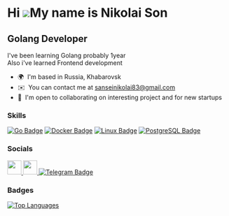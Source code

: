 Hi ![](https://user-images.githubusercontent.com/18350557/176309783-0785949b-9127-417c-8b55-ab5a4333674e.gif)My name is Nikolai Son
===================================================================================================================================

Golang Developer
----------------

I've been learning Golang probably 1year<br> Also i've learned Frontend development<br>

* 🌍  I'm based in Russia, Khabarovsk
* ✉️  You can contact me at [sanseinikolai83@gmail.com](mailto:sanseinikolai83@gmail.com)
* 🤝  I'm open to collaborating on interesting project and for new startups




### Skills


<p dir="auto"><a target="_blank" rel="noopener noreferrer nofollow" href="https://camo.githubusercontent.com/1f3514860b566ad32f7e3b6e1a6e0ff13eed537bf1245754c1261b33a3be4a94/68747470733a2f2f696d672e736869656c64732e696f2f62616467652f2d476f2d3030414444383f7374796c653d666f722d7468652d6261646765266c6f676f3d676f266c6f676f436f6c6f723d7768697465"><img src="https://camo.githubusercontent.com/1f3514860b566ad32f7e3b6e1a6e0ff13eed537bf1245754c1261b33a3be4a94/68747470733a2f2f696d672e736869656c64732e696f2f62616467652f2d476f2d3030414444383f7374796c653d666f722d7468652d6261646765266c6f676f3d676f266c6f676f436f6c6f723d7768697465" alt="Go Badge" data-canonical-src="https://img.shields.io/badge/-Go-00ADD8?style=for-the-badge&amp;logo=go&amp;logoColor=white" style="max-width: 100%;"></a>
<a target="_blank" rel="noopener noreferrer nofollow" href="https://camo.githubusercontent.com/0dc43713990e7e355c63b53810b891998afa6a87e3725e99bfaa40055136afca/68747470733a2f2f696d672e736869656c64732e696f2f62616467652f2d446f636b65722d3234393645443f7374796c653d666f722d7468652d6261646765266c6f676f3d646f636b6572266c6f676f436f6c6f723d7768697465"><img src="https://camo.githubusercontent.com/0dc43713990e7e355c63b53810b891998afa6a87e3725e99bfaa40055136afca/68747470733a2f2f696d672e736869656c64732e696f2f62616467652f2d446f636b65722d3234393645443f7374796c653d666f722d7468652d6261646765266c6f676f3d646f636b6572266c6f676f436f6c6f723d7768697465" alt="Docker Badge" data-canonical-src="https://img.shields.io/badge/-Docker-2496ED?style=for-the-badge&amp;logo=docker&amp;logoColor=white" style="max-width: 100%;"></a>
<a target="_blank" rel="noopener noreferrer nofollow" href="https://camo.githubusercontent.com/09a9a4a889e61c7dcfea1b57b789783d6f81a121ba3c7d137f45bc34a45065b9/68747470733a2f2f696d672e736869656c64732e696f2f62616467652f2d4c696e75782d4643433632343f7374796c653d666f722d7468652d6261646765266c6f676f3d6c696e7578266c6f676f436f6c6f723d626c61636b"><img src="https://camo.githubusercontent.com/09a9a4a889e61c7dcfea1b57b789783d6f81a121ba3c7d137f45bc34a45065b9/68747470733a2f2f696d672e736869656c64732e696f2f62616467652f2d4c696e75782d4643433632343f7374796c653d666f722d7468652d6261646765266c6f676f3d6c696e7578266c6f676f436f6c6f723d626c61636b" alt="Linux Badge" data-canonical-src="https://img.shields.io/badge/-Linux-FCC624?style=for-the-badge&amp;logo=linux&amp;logoColor=black" style="max-width: 100%;"></a>
<a target="_blank" rel="noopener noreferrer nofollow" href="https://camo.githubusercontent.com/23f68824d70944362e0fbaee23c025d9aa67d55c41869c73eb4ba01c927f37c5/68747470733a2f2f696d672e736869656c64732e696f2f62616467652f2d506f737467726553514c2d3333363739313f7374796c653d666f722d7468652d6261646765266c6f676f3d706f737467726573716c266c6f676f436f6c6f723d7768697465"><img src="https://camo.githubusercontent.com/23f68824d70944362e0fbaee23c025d9aa67d55c41869c73eb4ba01c927f37c5/68747470733a2f2f696d672e736869656c64732e696f2f62616467652f2d506f737467726553514c2d3333363739313f7374796c653d666f722d7468652d6261646765266c6f676f3d706f737467726573716c266c6f676f436f6c6f723d7768697465" alt="PostgreSQL Badge" data-canonical-src="https://img.shields.io/badge/-PostgreSQL-336791?style=for-the-badge&amp;logo=postgresql&amp;logoColor=white" style="max-width: 100%;"></a></p>


### Socials

<p align="left"> <a href="https://www.github.com/Sonnnyyy04" target="_blank" rel="noreferrer"> <picture> <source media="(prefers-color-scheme: dark)" srcset="https://raw.githubusercontent.com/danielcranney/readme-generator/main/public/icons/socials/github-dark.svg" /> <source media="(prefers-color-scheme: light)" srcset="https://raw.githubusercontent.com/danielcranney/readme-generator/main/public/icons/socials/github.svg" /> <img src="https://raw.githubusercontent.com/danielcranney/readme-generator/main/public/icons/socials/github.svg" width="32" height="32" /> </picture> </a> <a href="http://www.instagram.com/s_o_n.04" target="_blank" rel="noreferrer"> <picture> <source media="(prefers-color-scheme: dark)" srcset="https://raw.githubusercontent.com/danielcranney/readme-generator/main/public/icons/socials/instagram-dark.svg" /> <source media="(prefers-color-scheme: light)" srcset="https://raw.githubusercontent.com/danielcranney/readme-generator/main/public/icons/socials/instagram.svg" /> <img src="https://raw.githubusercontent.com/danielcranney/readme-generator/main/public/icons/socials/instagram.svg" width="32" height="32" /> </picture> </a> <a href="https://t.me/splashwater4real" rel="nofollow"><img src="https://camo.githubusercontent.com/db8580c60c07409476485354fd8c59e11f139d6058ac6bf2519b862fdbfdd5a0/68747470733a2f2f696d672e736869656c64732e696f2f62616467652f2d54656c656772616d2d3030383863633f7374796c653d666f722d7468652d6261646765266c6f676f3d54656c656772616d266c6f676f436f6c6f723d7768697465" alt="Telegram Badge" data-canonical-src="https://img.shields.io/badge/-Telegram-0088cc?style=for-the-badge&amp;logo=Telegram&amp;logoColor=white" style="max-width: 100%;"></a></p>
<p dir="auto"></p>

### Badges


<a href="https://github.com/Sonnnyyy04" align="left"><img src="https://github-readme-stats.vercel.app/api/top-langs/?username=Sonnnyyy04&langs_count=10&title_color=facc15&text_color=ffffff&icon_color=000000&bg_color=1c1917&hide_border=true&locale=en&custom_title=Top%20%Languages" alt="Top Languages" /></a>
